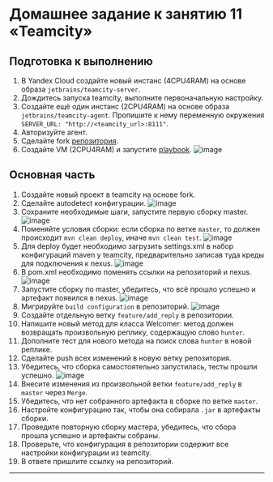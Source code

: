# Домашнее задание к занятию 11 «Teamcity»

## Подготовка к выполнению

1. В Yandex Cloud создайте новый инстанс (4CPU4RAM) на основе образа `jetbrains/teamcity-server`.
2. Дождитесь запуска teamcity, выполните первоначальную настройку.
3. Создайте ещё один инстанс (2CPU4RAM) на основе образа `jetbrains/teamcity-agent`. Пропишите к нему переменную окружения `SERVER_URL: "http://<teamcity_url>:8111"`.
4. Авторизуйте агент.
5. Сделайте fork [репозитория](https://github.com/aragastmatb/example-teamcity).
6. Создайте VM (2CPU4RAM) и запустите [playbook](./infrastructure).
![image](https://user-images.githubusercontent.com/108946489/228396420-e9827bba-40d5-4754-8b37-29f1ca06226a.png)

## Основная часть

1. Создайте новый проект в teamcity на основе fork.
2. Сделайте autodetect конфигурации.
![image](https://user-images.githubusercontent.com/108946489/228397918-786c7230-9e26-4729-a9da-68b3e6a2908c.png)
3. Сохраните необходимые шаги, запустите первую сборку master.
![image](https://user-images.githubusercontent.com/108946489/228400704-264e6368-6a7b-4126-8334-cdaa35506644.png)
4. Поменяйте условия сборки: если сборка по ветке `master`, то должен происходит `mvn clean deploy`, иначе `mvn clean test`.
![image](https://user-images.githubusercontent.com/108946489/228402884-9c1b421b-18be-4aa5-98c2-3136d59913c0.png)
5. Для deploy будет необходимо загрузить settings.xml в набор конфигураций maven у teamcity, предварительно записав туда креды для подключения к nexus.
![image](https://user-images.githubusercontent.com/108946489/228404551-c42d8d6d-9606-4295-bf79-5d956378b090.png)
6. В pom.xml необходимо поменять ссылки на репозиторий и nexus.
![image](https://user-images.githubusercontent.com/108946489/228404835-453c1eb9-986a-47b0-b24b-1f4dab7ef7ab.png)
7. Запустите сборку по master, убедитесь, что всё прошло успешно и артефакт появился в nexus.
![image](https://user-images.githubusercontent.com/108946489/228407747-ee5f63d6-ed98-4d2b-9b69-c0739ce4e701.png)
8. Мигрируйте `build configuration` в репозиторий.
![image](https://user-images.githubusercontent.com/108946489/228449194-c4c08ee1-8f98-427b-a621-77ee73764f99.png)
9. Создайте отдельную ветку `feature/add_reply` в репозитории.
10. Напишите новый метод для класса Welcomer: метод должен возвращать произвольную реплику, содержащую слово `hunter`.
11. Дополните тест для нового метода на поиск слова `hunter` в новой реплике.
12. Сделайте push всех изменений в новую ветку репозитория.
13. Убедитесь, что сборка самостоятельно запустилась, тесты прошли успешно.
![image](https://user-images.githubusercontent.com/108946489/228452407-c21463ad-bec9-4071-9976-c344bda32787.png)
14. Внесите изменения из произвольной ветки `feature/add_reply` в `master` через `Merge`.
15. Убедитесь, что нет собранного артефакта в сборке по ветке `master`.
16. Настройте конфигурацию так, чтобы она собирала `.jar` в артефакты сборки.
17. Проведите повторную сборку мастера, убедитесь, что сбора прошла успешно и артефакты собраны.
18. Проверьте, что конфигурация в репозитории содержит все настройки конфигурации из teamcity.
19. В ответе пришлите ссылку на репозиторий.

---
